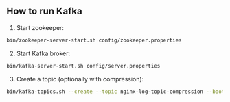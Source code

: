## How to run Kafka

1. Start zookeeper:

``` sh
bin/zookeeper-server-start.sh config/zookeeper.properties
```

2. Start Kafka broker:

``` sh
bin/kafka-server-start.sh config/server.properties
```

3. Create a topic (optionally with compression):

``` sh
bin/kafka-topics.sh --create --topic nginx-log-topic-compression --bootstrap-server localhost:9092 --config compression.type=gzip
```

